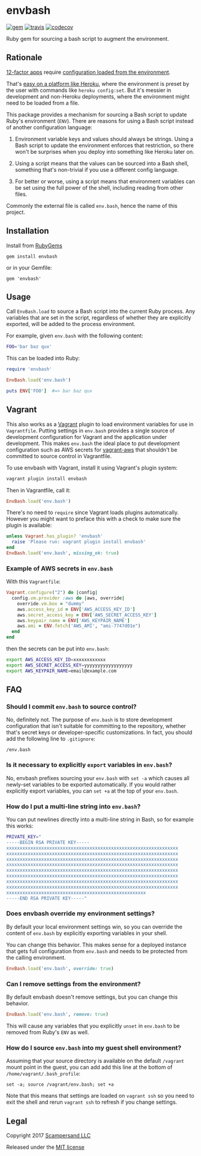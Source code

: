 # envbash

[![gem](https://img.shields.io/gem/v/envbash.svg?style=plastic)][gem]
[![travis](https://img.shields.io/travis/scampersand/envbash-ruby/master.svg?style=plastic)][travis]
[![codecov](https://img.shields.io/codecov/c/github/scampersand/envbash-ruby/master.svg?style=plastic)][codecov]

Ruby gem for sourcing a bash script to augment the environment.

## Rationale

[12-factor apps][12] require
[configuration loaded from the environment][12-config].

That's [easy on a platform like Heroku][heroku-config],
where the environment is preset by the user with commands like
`heroku config:set`. But it's messier in development and non-Heroku
deployments, where the environment might need to be loaded from a file.

This package provides a mechanism for sourcing a Bash script to update
Ruby's environment (`ENV`). There are reasons for using a Bash script
instead of another configuration language:

1. Environment variable keys and values should always be strings. Using a Bash
   script to update the environment enforces that restriction, so there won't
   be surprises when you deploy into something like Heroku later on.

2. Using a script means that the values can be sourced into a Bash shell,
   something that's non-trivial if you use a different config language.

3. For better or worse, using a script means that environment variables can be
   set using the full power of the shell, including reading from other files.

Commonly the external file is called `env.bash`, hence the name of this project.

## Installation

Install from [RubyGems][gem]

    gem install envbash

or in your Gemfile:

    gem 'envbash'

## Usage

Call `EnvBash.load` to source a Bash script into the current Ruby process.
Any variables that are set in the script, regardless of whether they are
explicitly exported, will be added to the process environment.

For example, given `env.bash` with the following content:

```bash
FOO='bar baz qux'
```

This can be loaded into Ruby:

```ruby
require 'envbash'

EnvBash.load('env.bash')

puts ENV['FOO']  #=> bar baz qux
```

## Vagrant

This also works as a [Vagrant][vagrant] plugin to load environment variables for
use in `Vagrantfile`. Putting settings in `env.bash` provides a single source of
development configuration for Vagrant and the application under development.
This makes `env.bash` the ideal place to put development configuration such as
AWS secrets for [vagrant-aws][vagrant-aws] that shouldn't be committed to source
control in Vagrantfile.

To use envbash with Vagrant, install it using Vagrant's plugin system:

```bash
vagrant plugin install envbash
```

Then in Vagrantfile, call it:

```ruby
EnvBash.load('env.bash')
```

There's no need to `require` since Vagrant loads plugins automatically. However
you might want to preface this with a check to make sure the plugin is
available:

```ruby
unless Vagrant.has_plugin? 'envbash'
  raise 'Please run: vagrant plugin install envbash'
end
EnvBash.load('env.bash', missing_ok: true)
```

### Example of AWS secrets in `env.bash`

With this `Vagrantfile`:

```ruby
Vagrant.configure("2") do |config|
  config.vm.provider :aws do |aws, override|
    override.vm.box = "dummy"
    aws.access_key_id = ENV['AWS_ACCESS_KEY_ID']
    aws.secret_access_key = ENV['AWS_SECRET_ACCESS_KEY']
    aws.keypair_name = ENV['AWS_KEYPAIR_NAME']
    aws.ami = ENV.fetch('AWS_AMI', "ami-7747d01e")
  end
end
```

then the secrets can be put into `env.bash`:

```bash
export AWS_ACCESS_KEY_ID=xxxxxxxxxxxx
export AWS_SECRET_ACCESS_KEY=yyyyyyyyyyyyyyyyyy
export AWS_KEYPAIR_NAME=email@example.com
```

## FAQ

### Should I commit `env.bash` to source control?

No, definitely not. The purpose of `env.bash` is to store development
configuration that isn't suitable for committing to the repository, whether
that's secret keys or developer-specific customizations. In fact, you should add
the following line to `.gitignore`:

```
/env.bash
```

### Is it necessary to explicitly `export` variables in `env.bash`?

No, envbash prefixes sourcing your `env.bash` with `set -a` which causes all
newly-set variables to be exported automatically. If you would rather explicitly
export variables, you can `set +a` at the top of your `env.bash`.

### How do I put a multi-line string into `env.bash`?

You can put newlines directly into a multi-line string in Bash, so for example
this works:

```bash
PRIVATE_KEY="
-----BEGIN RSA PRIVATE KEY-----
xxxxxxxxxxxxxxxxxxxxxxxxxxxxxxxxxxxxxxxxxxxxxxxxxxxxxxxxxxxxxxxx
xxxxxxxxxxxxxxxxxxxxxxxxxxxxxxxxxxxxxxxxxxxxxxxxxxxxxxxxxxxxxxxx
xxxxxxxxxxxxxxxxxxxxxxxxxxxxxxxxxxxxxxxxxxxxxxxxxxxxxxxxxxxxxxxx
xxxxxxxxxxxxxxxxxxxxxxxxxxxxxxxxxxxxxxxxxxxxxxxxxxxxxxxxxxxxxxxx
xxxxxxxxxxxxxxxxxxxxxxxxxxxxxxxxxxxxxxxxxxxxxxxxxxxxxxxxxxxxxxxx
xxxxxxxxxxxxxxxxxxxxxxxxxxxxxxxxxxxxxxxxxxxxxxxxxxxxxxxxxxxxxxxx
xxxxxxxxxxxxxxxxxxxxxxxxxxxxxxxxxxxxxxxxxxxxxxxxxxxxxxxxxxxxxxxx
xxxxxxxxxxxxxxxxxxxxxxxxxxxxxxxxxxxxxxxxxxxxxxxxxxxxxxxxxxxxxxxx
xxxxxxxxxxxxxxxxxxxxxxxxxxxxxxxxxxxxxxxxxxxxxxxxxxxx
-----END RSA PRIVATE KEY-----"
```

### Does envbash override my environment settings?

By default your local environment settings win, so you can override the content
of `env.bash` by explicitly exporting variables in your shell.

You can change this behavior. This makes sense for a deployed instance that gets
full configuration from `env.bash` and needs to be protected from the calling
environment.

```ruby
EnvBash.load('env.bash', override: true)
```

### Can I remove settings from the environment?

By default envbash doesn't remove settings, but you can change this behavior.

```ruby
EnvBash.load('env.bash', remove: true)
```

This will cause any variables that you explicitly `unset` in `env.bash` to be
removed from Ruby's `ENV` as well.

### How do I source `env.bash` into my guest shell environment?

Assuming that your source directory is available on the default `/vagrant` mount
point in the guest, you can add add this line at the bottom of
`/home/vagrant/.bash_profile`:

```
set -a; source /vagrant/env.bash; set +a
```

Note that this means that settings are loaded on `vagrant ssh` so you need to
exit the shell and rerun `vagrant ssh` to refresh if you change settings.

## Legal

Copyright 2017 [Scampersand LLC][ss]

Released under the [MIT license](https://github.com/scampersand/envbash-ruby/blob/master/LICENSE)

[gem]: https://rubygems.org/gems/envbash
[travis]: https://travis-ci.org/scampersand/envbash-ruby?branch=master
[codecov]: https://codecov.io/gh/scampersand/envbash-ruby/branch/master
[12]: https://12factor.net/
[12-config]: https://12factor.net/config
[heroku-config]: https://devcenter.heroku.com/articles/config-vars
[ss]: https://scampersand.com
[vagrant]: http://www.vagrantup.com
[vagrant-aws]: https://github.com/mitchellh/vagrant-aws
